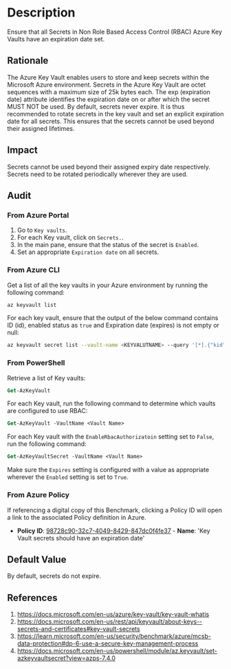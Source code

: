 # Description

Ensure that all Secrets in Non Role Based Access Control (RBAC) Azure Key Vaults have an expiration date set.

## Rationale

The Azure Key Vault enables users to store and keep secrets within the Microsoft Azure environment. Secrets in the Azure Key Vault are octet sequences with a maximum size of 25k bytes each. The exp (expiration date) attribute identifies the expiration date on or after which the secret MUST NOT be used. By default, secrets never expire. It is thus recommended to rotate secrets in the key vault and set an explicit expiration date for all secrets. This ensures that the secrets cannot be used beyond their assigned lifetimes.

## Impact

Secrets cannot be used beyond their assigned expiry date respectively. Secrets need to be rotated periodically wherever they are used.

## Audit

### From Azure Portal

1. Go to `Key vaults`.
2. For each Key vault, click on `Secrets.`.
3. In the main pane, ensure that the status of the secret is `Enabled`.
4. Set an appropriate `Expiration date` on all secrets.

### From Azure CLI

Get a list of all the key vaults in your Azure environment by running the following command:

```sh
az keyvault list
```

For each key vault, ensure that the output of the below command contains ID (id), enabled status as `true` and Expiration date (expires) is not empty or null:

```sh
az keyvault secret list --vault-name <KEYVALUTNAME> --query '[*].{"kid":kid,"enabled":attributes.enabled,"expires":attributes.expires}'
```

### From PowerShell

Retrieve a list of Key vaults:

```ps
Get-AzKeyVault
```

For each Key vault, run the following command to determine which vaults are configured to use RBAC:

```ps
Get-AzKeyVault -VaultName <Vault Name>
```

For each Key vault with the `EnableRbacAuthorizatoin` setting set to `False`, run the following command:

```ps
Get-AzKeyVaultSecret -VaultName <Vault Name>
```

Make sure the `Expires` setting is configured with a value as appropriate wherever the `Enabled` setting is set to `True`.

### From Azure Policy

If referencing a digital copy of this Benchmark, clicking a Policy ID will open a link to the associated Policy definition in Azure.

- **Policy ID**: [98728c90-32c7-4049-8429-847dc0f4fe37](https://portal.azure.com/#view/Microsoft_Azure_Policy/PolicyDetailBlade/definitionId/%2Fproviders%2FMicrosoft.Authorization%2FpolicyDefinitions%2F98728c90-32c7-4049-8429-847dc0f4fe37) - **Name**: 'Key Vault secrets should have an expiration date'

## Default Value

By default, secrets do not expire.

## References

1. <https://docs.microsoft.com/en-us/azure/key-vault/key-vault-whatis>
2. <https://docs.microsoft.com/en-us/rest/api/keyvault/about-keys--secrets-and-certificates#key-vault-secrets>
3. <https://learn.microsoft.com/en-us/security/benchmark/azure/mcsb-data-protection#dp-6-use-a-secure-key-management-process>
4. <https://docs.microsoft.com/en-us/powershell/module/az.keyvault/set-azkeyvaultsecret?view=azps-7.4.0>
